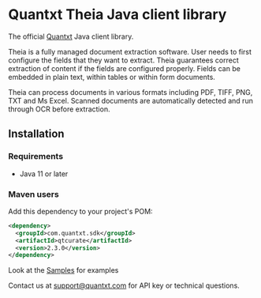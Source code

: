 # Quantxt Theia Java client library


The official [Quantxt][quantxt] Java client library.

Theia is a fully managed document extraction software. User needs to first configure the fields that they want to extract. Theia guarantees correct extraction of content if the fields are configured properly. Fields can be embedded in plain text, within tables or within form documents.

Theia can process documents in various formats including PDF, TIFF, PNG, TXT and Ms Excel. Scanned documents are automatically detected and run through OCR before extraction. 


## Installation

### Requirements

- Java 11 or later


### Maven users

Add this dependency to your project's POM:


```xml
<dependency>
  <groupId>com.quantxt.sdk</groupId>
  <artifactId>qtcurate</artifactId>
  <version>2.3.0</version>
</dependency>
```

[quantxt]: http://quantxt.com

Look at the [Samples](src/main/java/com/quantxt/sdk/sample) for examples

Contact us at <support@quantxt.com> for API key or technical questions.

